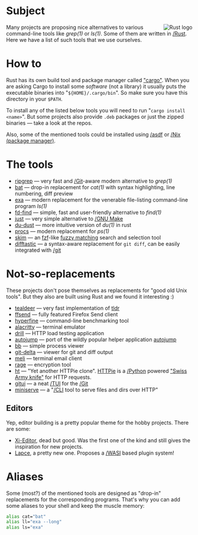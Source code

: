 # Subject

<img style="background-color: white; float: right;" alt="Rust logo" src="https://www.rust-lang.org/static/images/rust-logo-blk.svg">

Many projects are proposing nice alternatives to various command-line tools like *grep(1)* or *ls(1)*. Some of them are written in [/Rust](). Here we have a list of such tools that we use ourselves.

# How to

Rust has its own build tool and package manager called ["cargo"](https://doc.rust-lang.org/stable/cargo/). When you are asking Cargo to install some *software* (not a library) it usually puts the executable binaries into "`${HOME}/.cargo/bin`". So make sure you have this directory in your `$PATH`.

To install any of the listed below tools you will need to run "`cargo install <name>`". But some projects also provide `.deb` packages or just the zipped binaries — take a look at the repos.

Also, some of the mentioned tools could be installed using [/asdf]() or [/Nix (package manager)]().

# The tools

- [ripgrep](https://github.com/BurntSushi/ripgrep) — very fast and [/Git]()-aware modern alternative to *grep(1)*
- [bat](https://github.com/sharkdp/bat) — drop-in replacement for *cat(1)* with syntax highlighting, line numbering, diff preview
- [exa](https://github.com/ogham/exa) — modern replacement for the venerable file-listing command-line program *ls(1)*
- [fd-find](https://github.com/sharkdp/fd) — simple, fast and user-friendly alternative to *find(1)*
- [just](https://github.com/casey/just) — very simple alternative to [/GNU Make]()
- [du-dust](https://github.com/bootandy/dust) — more intuitive version of *du(1)* in rust
- [procs](https://github.com/dalance/procs) — modern replacement for *ps(1)*
- [skim](https://github.com/lotabout/skim) — an [fzf](https://github.com/junegunn/fzf)-like [fuzzy matching](https://www.techopedia.com/definition/24183/fuzzy-matching) search and selection tool
- [difftastic](https://difftastic.wilfred.me.uk/) — a syntax-aware replacement for `git diff`, can be easily integrated with [/git]()

# Not-so-replacements

These projects don't pose themselves as replacements for "good old Unix tools". But they also are built using Rust and we found it interesting :)

- [tealdeer](https://github.com/dbrgn/tealdeer) — very fast implementation of [tldr](https://github.com/tldr-pages/tldr) 
- [ffsend](https://github.com/timvisee/ffsend) — fully featured Firefox Send client
- [hyperfine](https://github.com/sharkdp/hyperfine) — command-line benchmarking tool
- [alacritty](https://github.com/alacritty/alacritty) — terminal emulator
- [drill](https://github.com/fcsonline/drill) — HTTP load testing application
- [autojump](https://github.com/xen0n/autojump-rs) — port of the wildly popular helper application [autojump](https://github.com/wting/autojump)
- [bb](https://github.com/epilys/bb) — simple process viewer
- [git-delta](https://github.com/dandavison/delta) — viewer for git and diff output
- [meli](https://github.com/meli/meli) — terminal email client
- [rage](https://github.com/str4d/rage) — encryption tool
- [ht](https://github.com/ducaale/ht) — "Yet another HTTPie clone". [HTTPie](https://httpie.io/) is a [/Python]() powered ["Swiss Army knife"](https://en.wikipedia.org/wiki/Swiss_Army_knife) for HTTP requests.
- [gitui](https://github.com/extrawurst/gitui) — a neat [/TUI]() for the [/Git]()
- [miniserve](https://github.com/svenstaro/miniserve) — a "[/CLI]() tool to serve files and dirs over HTTP"

## Editors

Yep, editor building is a pretty popular theme for the hobby projects. There are some:

- [Xi-Editor](), dead but good. Was the first one of the kind and still gives the inspiration for new projects.
- [Lapce](https://github.com/lapce/lapce), a pretty new one. Proposes a [/WASI]() based plugin system!

# Aliases

Some (most?) of the mentioned tools are designed as "drop-in" replacements for the corresponding programs. That's why you can add some aliases to your shell and keep the muscle memory:
   
```bash
alias cat="bat"
alias ll="exa --long"
alias ls="exa"
```